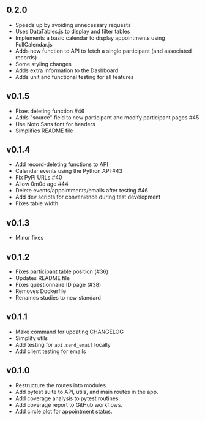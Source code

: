 ﻿## 0.2.0

- Speeds up by avoiding unnecessary requests
- Uses DataTables.js to display and filter tables
- Implements a basic calendar to display appointments using FullCalendar.js
- Adds new function to API to fetch a single participant (and associated records)
- Some styling changes
- Adds extra information to the Dashboard
- Adds unit and functional testing for all features

## v0.1.5

- Fixes deleting function #46 
- Adds "source" field to new participant and modify participant pages #45 
- Use Noto Sans font for headers
- Simplifies README file

## v0.1.4

- Add record-deleting functions to API
- Calendar events using the Python API #43
- Fix PyPi URLs #40
- Allow 0m0d age #44
- Delete events/appointments/emails after testing #46
- Add dev scripts for convenience during test development
- Fixes table width

## v0.1.3

- Minor fixes

## v0.1.2

- Fixes participant table position (#36)
- Updates README file
- Fixes questionnaire ID page (#38)
- Removes Dockerfile
- Renames studies to new standard

## v0.1.1

- Make command for updating CHANGELOG
- Simplify utils
- Add testing for `api.send_email` locally
- Add client testing for emails

## v0.1.0

- Restructure the routes into modules.
- Add pytest suite to API, utils, and main routes in the app.
- Add coverage analysis to pytest routines.
- Add coverage report to GitHub workflows.
- Add circle plot for appointment status.


